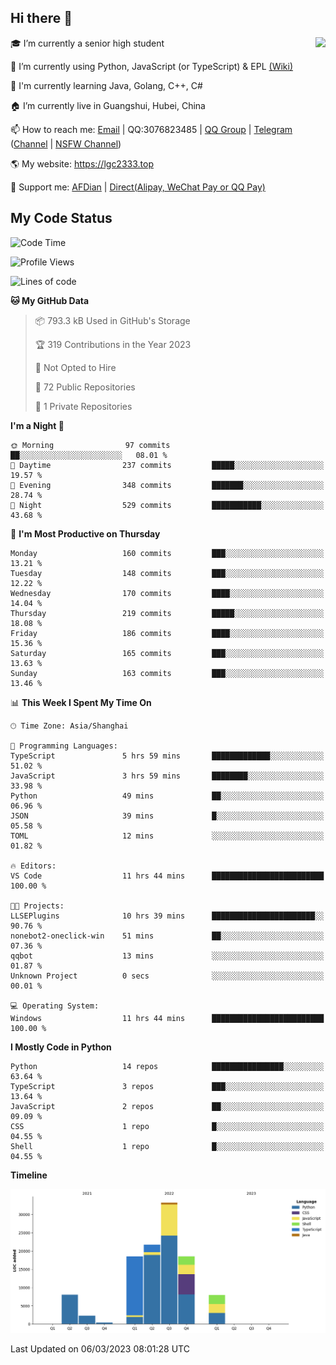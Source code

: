 ## Hi there 👋

<div width="50%">
<img align="right" src="https://readme.lgc2333.top/api?username=lgc2333&show_icons=true" />
</div>

🎓 I’m currently a senior high student

📝 I’m currently using Python, JavaScript (or TypeScript) & EPL [(Wiki)](https://en.wikipedia.org/wiki/Easy_Programming_Language)

📒 I'm currently learning Java, Golang, C++, C#

🏠 I’m currently live in Guangshui, Hubei, China

📫 How to reach me: [Email](mailto:lgc2333@126.com) | QQ:3076823485 | [QQ Group](https://jq.qq.com/?_wv=1027&k=ktwOHdU2) | [Telegram](https://t.me/@lgc2333) ([Channel](https://t.me/stu2333_pd) | [NSFW Channel](https://t.me/stu_collection))

🌎 My website: <https://lgc2333.top>

🤝 Support me: [AFDian](https://afdian.net/@lgc2333) | [Direct(Alipay, WeChat Pay or QQ Pay)](https://s2.loli.net/2022/02/03/MLqe53BjWOAhpcF.png)

## My Code Status

<!--START_SECTION:waka-->
![Code Time](http://img.shields.io/badge/Code%20Time-1%2C082%20hrs%2043%20mins-blue)

![Profile Views](http://img.shields.io/badge/Profile%20Views-8-blue)

![Lines of code](https://img.shields.io/badge/From%20Hello%20World%20I%27ve%20Written-108.0%20thousand%20lines%20of%20code-blue)

**🐱 My GitHub Data** 

> 📦 793.3 kB Used in GitHub's Storage 
 > 
> 🏆 319 Contributions in the Year 2023
 > 
> 🚫 Not Opted to Hire
 > 
> 📜 72 Public Repositories 
 > 
> 🔑 1 Private Repositories 
 > 
**I'm a Night 🦉** 

```text
🌞 Morning                97 commits          ██░░░░░░░░░░░░░░░░░░░░░░░   08.01 % 
🌆 Daytime                237 commits         █████░░░░░░░░░░░░░░░░░░░░   19.57 % 
🌃 Evening                348 commits         ███████░░░░░░░░░░░░░░░░░░   28.74 % 
🌙 Night                  529 commits         ███████████░░░░░░░░░░░░░░   43.68 % 
```
📅 **I'm Most Productive on Thursday** 

```text
Monday                   160 commits         ███░░░░░░░░░░░░░░░░░░░░░░   13.21 % 
Tuesday                  148 commits         ███░░░░░░░░░░░░░░░░░░░░░░   12.22 % 
Wednesday                170 commits         ████░░░░░░░░░░░░░░░░░░░░░   14.04 % 
Thursday                 219 commits         █████░░░░░░░░░░░░░░░░░░░░   18.08 % 
Friday                   186 commits         ████░░░░░░░░░░░░░░░░░░░░░   15.36 % 
Saturday                 165 commits         ███░░░░░░░░░░░░░░░░░░░░░░   13.63 % 
Sunday                   163 commits         ███░░░░░░░░░░░░░░░░░░░░░░   13.46 % 
```


📊 **This Week I Spent My Time On** 

```text
🕑︎ Time Zone: Asia/Shanghai

💬 Programming Languages: 
TypeScript               5 hrs 59 mins       █████████████░░░░░░░░░░░░   51.02 % 
JavaScript               3 hrs 59 mins       ████████░░░░░░░░░░░░░░░░░   33.98 % 
Python                   49 mins             ██░░░░░░░░░░░░░░░░░░░░░░░   06.96 % 
JSON                     39 mins             █░░░░░░░░░░░░░░░░░░░░░░░░   05.58 % 
TOML                     12 mins             ░░░░░░░░░░░░░░░░░░░░░░░░░   01.82 % 

🔥 Editors: 
VS Code                  11 hrs 44 mins      █████████████████████████   100.00 % 

🐱‍💻 Projects: 
LLSEPlugins              10 hrs 39 mins      ███████████████████████░░   90.76 % 
nonebot2-oneclick-win    51 mins             ██░░░░░░░░░░░░░░░░░░░░░░░   07.36 % 
qqbot                    13 mins             ░░░░░░░░░░░░░░░░░░░░░░░░░   01.87 % 
Unknown Project          0 secs              ░░░░░░░░░░░░░░░░░░░░░░░░░   00.01 % 

💻 Operating System: 
Windows                  11 hrs 44 mins      █████████████████████████   100.00 % 
```

**I Mostly Code in Python** 

```text
Python                   14 repos            ████████████████░░░░░░░░░   63.64 % 
TypeScript               3 repos             ███░░░░░░░░░░░░░░░░░░░░░░   13.64 % 
JavaScript               2 repos             ██░░░░░░░░░░░░░░░░░░░░░░░   09.09 % 
CSS                      1 repo              █░░░░░░░░░░░░░░░░░░░░░░░░   04.55 % 
Shell                    1 repo              █░░░░░░░░░░░░░░░░░░░░░░░░   04.55 % 
```



**Timeline**

![Lines of Code chart](https://raw.githubusercontent.com/lgc2333/lgc2333/main/assets/bar_graph.png)


 Last Updated on 06/03/2023 08:01:28 UTC
<!--END_SECTION:waka-->
